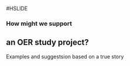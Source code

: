 #HSLIDE

### How might we support
## an OER study project?
Examples and suggestsion based on a true story
